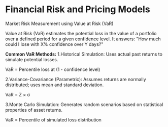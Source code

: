 # Financial Risk and Pricing Models
Market Risk Measurement using Value at Risk (VaR) 

Value at Risk (VaR) estimates the potential loss in the value of a portfolio over a defined period for a given confidence level. It answers: "How much could I lose with X% confidence over Y days?"

**Common VaR Methods:**
1.Historical Simulation: Uses actual past returns to simulate potential losses.

VaR = Percentile loss at (1 - confidence level)

2.Variance-Covariance (Parametric): Assumes returns are normally distributed; uses mean and standard deviation.

VaR = Z × σ

3.Monte Carlo Simulation: Generates random scenarios based on statistical properties of asset returns.

VaR = Percentile of simulated loss distribution



